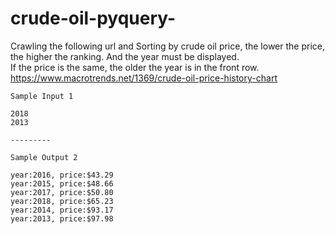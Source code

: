 # crude-oil-pyquery-
Crawling the following url and Sorting by crude oil price, the lower the price, the higher the ranking. 
And the year must be displayed.  
If the price is the same, the older the year is in the front row. 
https://www.macrotrends.net/1369/crude-oil-price-history-chart
```
Sample Input 1 

2018
2013

---------

Sample Output 2

year:2016, price:$43.29
year:2015, price:$48.66
year:2017, price:$50.80
year:2018, price:$65.23
year:2014, price:$93.17
year:2013, price:$97.98
```
